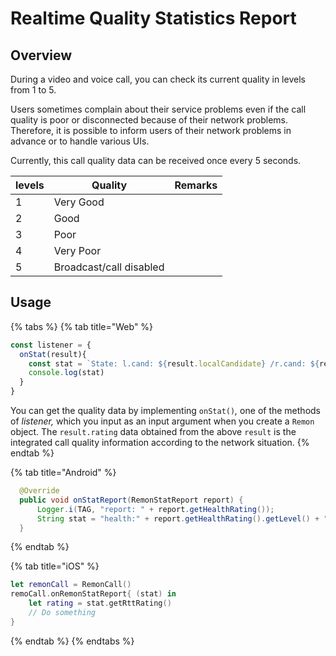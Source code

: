 # Realtime Quality Statistics Report

## Overview

During a video and voice call, you can check its current quality in levels from 1 to 5.

Users sometimes complain about their service problems even if the call quality is poor or disconnected because of their network problems. Therefore, it is possible to inform users of their network problems in advance or to handle various UIs.

Currently, this call quality data can be received once every 5 seconds.

| levels | Quality | Remarks |
| --- | --- | --- |
| 1 | Very Good |  |
| 2 | Good |  |
| 3 | Poor |  |
| 4 | Very Poor |  |
| 5 | Broadcast/call disabled |  |

## Usage

{% tabs %}
{% tab title="Web" %}
```javascript
const listener = {
  onStat(result){
    const stat = `State: l.cand: ${result.localCandidate} /r.cand: ${result.remoteCandidate} /l.res: ${result.localFrameWidth} x ${result.localFrameHeight} /r.res: ${result.remoteFrameWidth} ${result.remoteFrameHeight} /l.rate: ${result.localFrameRate} /r.rate: ${result.remoteFrameRate} / Health: ${result.rating}`
    console.log(stat)
  }
}
```

You can get the quality data by implementing `onStat()`_,_ one of the methods of _listener,_ which you input as an input argument when you create a `Remon` object. The `result.rating` data obtained from the above `result` is the integrated call quality information according to the network situation.
{% endtab %}

{% tab title="Android" %}
```java
  @Override
  public void onStatReport(RemonStatReport report) {
      Logger.i(TAG, "report: " + report.getHealthRating());
      String stat = "health:" + report.getHealthRating().getLevel() + "\n";
  }
```
{% endtab %}

{% tab title="iOS" %}
```swift
let remonCall = RemonCall()
remoCall.onRemonStatReport{ (stat) in 
    let rating = stat.getRttRating()
    // Do something
}
```
{% endtab %}
{% endtabs %}

